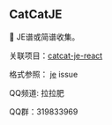## CatCatJE
🎼 JE谱或简谱收集。

关联项目：[catcat-je-react](https://github.com/kokolokksk/catcat-je-react)

格式参照： [je](https://github.com/zytx121/je) issue

QQ频道: 拉拉肥

QQ群：319833969
